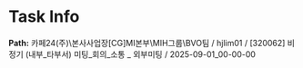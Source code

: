 # Task Info

**Path:** 카페24(주)\본사사업장\[CG]MI본부\MIH그룹\BVO팀 / hjlim01 / [320062] 비정기 (내부_타부서) 미팅_회의_소통 _ 외부미팅 / 2025-09-01_00-00-00

